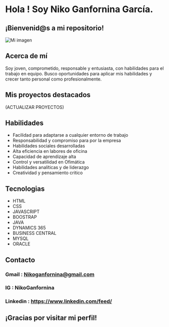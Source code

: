 # Hola ! Soy Niko Ganfornina García.

## ¡Bienvenid@s  a mi repositorio!

![Mi imagen](https://drive.google.com/uc?id=18AYpKnyFQRWDu2_ixigdvLqHjbfjxSKk)

## Acerca de mí
Soy joven, comprometido, responsable y entusiasta, con habilidades para el trabajo en equipo. Busco oportunidades para aplicar mis habilidades y crecer tanto personal como profesionalmente.

## Mis proyectos destacados
(ACTUALIZAR PROYECTOS)

## Habilidades 
- Facilidad para adaptarse a cualquier entorno de trabajo
- Responsabilidad y compromiso para por la empresa
- Habilidades sociales desarrolladas
- Alta eficiencia en labores de oficina
- Capacidad de aprendizaje alta
- Control y versatilidad en Ofimática
- Habilidades analíticas y de liderazgo
- Creatividad y pensamiento critico

## Tecnologias 
- HTML
- CSS
- JAVASCRIPT
- BOOSTRAP
- JAVA
- DYNAMICS 365 
- BUSINESS CENTRAL
- MYSQL
- ORACLE 

## Contacto

### Gmail : Nikoganfornina@gmail.com
### IG : NikoGanfornina
### Linkedin : https://www.linkedin.com/feed/

## ¡Gracias por visitar mi perfil!




